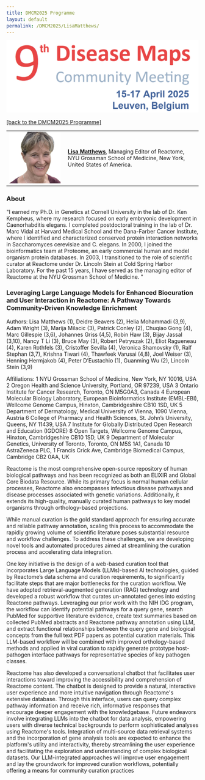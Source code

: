 ```yaml
---
title: DMCM2025 Programme
layout: default
permalink: /DMCM2025/LisaMatthews/
---
```


<img src="/images/places/DMCM2025.png"/>

[[back to the DMCM2025 Programme]](https://disease-maps.github.io/DMCM2025/programme/)

<table>
  <tr>
    <td style="width: 140px;">
      <img src="/images/teamhq/LisaMatthews.png" width="135"/></td>
    <td> 
      <a href="https://reactome.org/about/team" target="_blank"><b>Lisa Matthews</b></a>, Managing Editor of Reactome, NYU Grossman School of Medicine, New York, United States of America.
    </td>
  </tr> 
</table>

### About 

"I earned my Ph.D. in Genetics at Cornell University in the lab of Dr. Ken Kempheus, where my research focused on early embryonic development in Caenorhabditis elegans. I completed postdoctoral training in the lab of Dr. Marc Vidal at Harvard Medical School and the Dana-Farber Cancer Institute, where I identified and characterized conserved protein interaction networks in Saccharomyces cerevisiae and C. elegans. In 2000, I joined the bioinformatics team at Proteome, an early commercial human and model organism protein databases. In 2003, I transitioned to the role of scientific curator at Reactome under Dr. Lincoln Stein at Cold Spring Harbor Laboratory. For the past 15 years, I have served as the managing editor of Reactome at the NYU Grossman School of Medicine.
"

### Leveraging Large Language Models for Enhanced Biocuration and User Interaction in Reactome: A Pathway Towards Community-Driven Knowledge Enrichment

Authors: Lisa Matthews (1), Deidre Beavers (2), Helia Mohammadi (3,9), Adam Wright (3), Marija Milacic (3), Patrick Conley (2), Chuqiao Gong (4), Marc Gillespie (3,6), Johannes Griss (4,5), Robin Haw (3), Bijay Jassal (3,10), Nancy T Li (3), Bruce May (3), Robert Petryszak (2), Eliot Ragueneau (4), Karen Rothfels (3), Cristoffer Sevilla (4), Veronica Shamovsky (1), Ralf Stephan (3,7), Krishna Tiwari (4), Thawfeek Varusai (4,8), Joel Weiser (3), Henning Hermjakob (4), Peter D’Eustachio (1), Guanming Wu (2), Lincoln Stein (3,9)


Affiliations:
1 NYU Grossman School of Medicine, New York, NY 10016, USA
2 Oregon Health and Science University, Portland, OR 97239, USA
3 Ontario Institute for Cancer Research, Toronto, ON M5G0A3, Canada
4 European Molecular Biology Laboratory, European Bioinformatics Institute (EMBL-EBI), Wellcome Genome Campus, Hinxton, Cambridgeshire CB10 1SD, UK
5 Department of Dermatology, Medical University of Vienna, 1090 Vienna, Austria
6 College of Pharmacy and Health Sciences, St. John’s University, Queens, NY 11439, USA
7 Institute for Globally Distributed Open Research and Education (IGDORE)
8 Open Targets, Wellcome Genome Campus, Hinxton, Cambridgeshire CB10 1SD, UK
9 Department of Molecular Genetics, University of Toronto, Toronto, ON M5S 1A1, Canada
10 AstraZeneca PLC, 1 Francis Crick Ave, Cambridge Biomedical Campus, Cambridge CB2 0AA, UK

Reactome is the most comprehensive open-source repository of human biological pathways and has been recognized as both an ELIXIR and Global Core Biodata Resource. While its primary focus is normal human cellular processes, Reactome also encompasses infectious disease pathways and disease processes associated with genetic variations. Additionally, it extends its high-quality, manually curated human pathways to key model organisms through orthology-based projections.

While manual curation is the gold standard approach for ensuring accurate and reliable pathway annotation, scaling this process to accommodate the rapidly growing volume of scientific literature poses substantial resource and workflow challenges. To address these challenges, we are developing novel tools and automated procedures aimed at streamlining the curation process and accelerating data integration.

One key initiative is the design of a web-based curation tool that incorporates Large Language Models (LLMs)-based AI technologies, guided by Reactome’s data schema and curation requirements, to significantly facilitate steps that are major bottlenecks for the curation workflow. We have adopted retrieval-augmented generation (RAG) technology and developed a robust workflow that curates un-annotated genes into existing Reactome pathways. Leveraging our prior work with the NIH IDG program, the workflow can identify potential pathways for a query gene, search PubMed for supportive literature evidence, create text summaries based on collected PubMed abstracts and Reactome pathway annotation using LLM, and extract functional relationships between the query gene and biological concepts from the full text PDF papers as potential curation materials. This LLM-based workflow will be combined with improved orthology-based methods and applied in viral curation to rapidly generate prototype host-pathogen interface pathways for representative species of key pathogen classes.

Reactome has also developed a conversational chatbot that facilitates user interactions toward improving the accessibility and comprehension of Reactome content. The chatbot is designed to provide a natural, interactive user experience and more intuitive navigation through Reactome's extensive database. Through this interface, users can query complex pathway information and receive rich, informative responses that encourage deeper engagement with the knowledgebase. Future endeavors involve integrating LLMs into the chatbot for data analysis, empowering users with diverse technical backgrounds to perform sophisticated analyses using Reactome's tools. Integration of multi-source data retrieval systems and the incorporation of gene analysis tools are expected to enhance the platform's utility and interactivity, thereby streamlining the user experience and facilitating the exploration and understanding of complex biological datasets. Our LLM-integrated approaches will improve user engagement and lay the groundwork for improved curation workflows, potentially offering a means for community curation practices